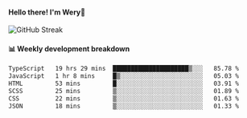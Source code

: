 #### Hello there! I'm Wery👋


![GitHub Streak](https://github-readme-streak-stats.herokuapp.com/?user=weryzebra-yue&theme=swift&hide_border=false&include_all_commits=true)



#### 📊 Weekly development breakdown
<!--START_SECTION:waka-->

```txt
TypeScript   19 hrs 29 mins  █████████████████████▒░░░   85.78 %
JavaScript   1 hr 8 mins     █▒░░░░░░░░░░░░░░░░░░░░░░░   05.03 %
HTML         53 mins         █░░░░░░░░░░░░░░░░░░░░░░░░   03.91 %
SCSS         25 mins         ▒░░░░░░░░░░░░░░░░░░░░░░░░   01.89 %
CSS          22 mins         ▒░░░░░░░░░░░░░░░░░░░░░░░░   01.63 %
JSON         18 mins         ▒░░░░░░░░░░░░░░░░░░░░░░░░   01.33 %
```

<!--END_SECTION:waka-->
